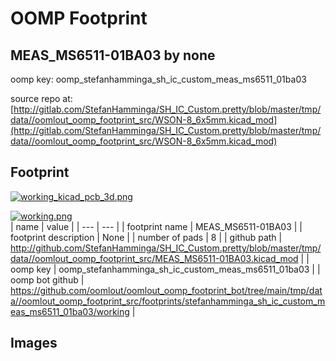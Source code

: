 # OOMP Footprint  
## MEAS_MS6511-01BA03  by none  
  
oomp key: oomp_stefanhamminga_sh_ic_custom_meas_ms6511_01ba03  
  
source repo at: [http://gitlab.com/StefanHamminga/SH_IC_Custom.pretty/blob/master/tmp/data//oomlout_oomp_footprint_src/WSON-8_6x5mm.kicad_mod](http://gitlab.com/StefanHamminga/SH_IC_Custom.pretty/blob/master/tmp/data//oomlout_oomp_footprint_src/WSON-8_6x5mm.kicad_mod)  
## Footprint  
  
[![working_kicad_pcb_3d.png](working_kicad_pcb_3d_600.png)](working_kicad_pcb_3d.png)  
  
[![working.png](working_600.png)](working.png)  
| name | value | 
| --- | --- | 
| footprint name | MEAS_MS6511-01BA03 | 
| footprint description | None | 
| number of pads | 8 | 
| github path | http://github.com/StefanHamminga/SH_IC_Custom.pretty/blob/master/tmp/data//oomlout_oomp_footprint_src/MEAS_MS6511-01BA03.kicad_mod | 
| oomp key | oomp_stefanhamminga_sh_ic_custom_meas_ms6511_01ba03 | 
| oomp bot github | https://github.com/oomlout/oomlout_oomp_footprint_bot/tree/main/tmp/data//oomlout_oomp_footprint_src/footprints/stefanhamminga_sh_ic_custom_meas_ms6511_01ba03/working | 
## Images  
